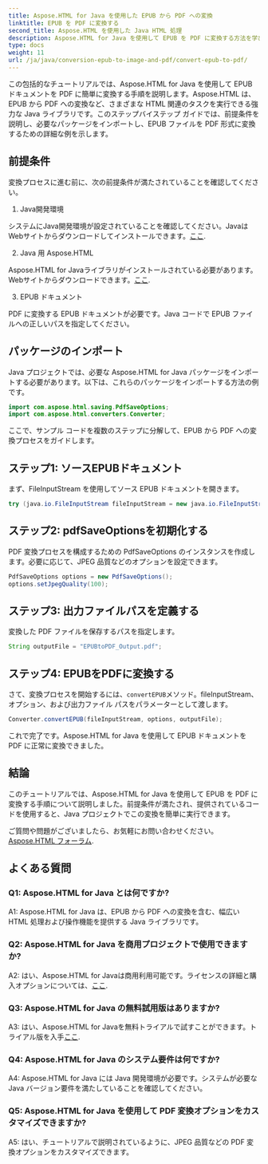 ```yaml
---
title: Aspose.HTML for Java を使用した EPUB から PDF への変換
linktitle: EPUB を PDF に変換する
second_title: Aspose.HTML を使用した Java HTML 処理
description: Aspose.HTML for Java を使用して EPUB を PDF に変換する方法を学びます。このステップ バイ ステップ ガイドでは、前提条件、パッケージのインポート、コード例について説明します。EPUB から PDF への変換を始めましょう。
type: docs
weight: 11
url: /ja/java/conversion-epub-to-image-and-pdf/convert-epub-to-pdf/
---
```

この包括的なチュートリアルでは、Aspose.HTML for Java を使用して EPUB ドキュメントを PDF に簡単に変換する手順を説明します。Aspose.HTML は、EPUB から PDF への変換など、さまざまな HTML 関連のタスクを実行できる強力な Java ライブラリです。このステップバイステップ ガイドでは、前提条件を説明し、必要なパッケージをインポートし、EPUB ファイルを PDF 形式に変換するための詳細な例を示します。

## 前提条件

変換プロセスに進む前に、次の前提条件が満たされていることを確認してください。

1. Java開発環境

システムにJava開発環境が設定されていることを確認してください。JavaはWebサイトからダウンロードしてインストールできます。[ここ](https://www.oracle.com/java/).

2. Java 用 Aspose.HTML

 Aspose.HTML for Javaライブラリがインストールされている必要があります。Webサイトからダウンロードできます。[ここ](https://releases.aspose.com/html/java/).

3. EPUB ドキュメント

PDF に変換する EPUB ドキュメントが必要です。Java コードで EPUB ファイルへの正しいパスを指定してください。

## パッケージのインポート

Java プロジェクトでは、必要な Aspose.HTML for Java パッケージをインポートする必要があります。以下は、これらのパッケージをインポートする方法の例です。

```java
import com.aspose.html.saving.PdfSaveOptions;
import com.aspose.html.converters.Converter;
```

ここで、サンプル コードを複数のステップに分解して、EPUB から PDF への変換プロセスをガイドします。

## ステップ1: ソースEPUBドキュメント

まず、FileInputStream を使用してソース EPUB ドキュメントを開きます。

```java
try (java.io.FileInputStream fileInputStream = new java.io.FileInputStream("input.epub")) {
```

## ステップ2: pdfSaveOptionsを初期化する

PDF 変換プロセスを構成するための PdfSaveOptions のインスタンスを作成します。必要に応じて、JPEG 品質などのオプションを設定できます。

```java
PdfSaveOptions options = new PdfSaveOptions();
options.setJpegQuality(100);
```

## ステップ3: 出力ファイルパスを定義する

変換した PDF ファイルを保存するパスを指定します。

```java
String outputFile = "EPUBtoPDF_Output.pdf";
```

## ステップ4: EPUBをPDFに変換する

さて、変換プロセスを開始するには、`convertEPUB`メソッド。fileInputStream、オプション、および出力ファイル パスをパラメーターとして渡します。

```java
Converter.convertEPUB(fileInputStream, options, outputFile);
```

これで完了です。Aspose.HTML for Java を使用して EPUB ドキュメントを PDF に正常に変換できました。

## 結論

このチュートリアルでは、Aspose.HTML for Java を使用して EPUB を PDF に変換する手順について説明しました。前提条件が満たされ、提供されているコードを使用すると、Java プロジェクトでこの変換を簡単に実行できます。

ご質問や問題がございましたら、お気軽にお問い合わせください。[Aspose.HTML フォーラム](https://forum.aspose.com/).

## よくある質問

### Q1: Aspose.HTML for Java とは何ですか?

A1: Aspose.HTML for Java は、EPUB から PDF への変換を含む、幅広い HTML 処理および操作機能を提供する Java ライブラリです。

### Q2: Aspose.HTML for Java を商用プロジェクトで使用できますか?

 A2: はい、Aspose.HTML for Javaは商用利用可能です。ライセンスの詳細と購入オプションについては、[ここ](https://purchase.aspose.com/buy).

### Q3: Aspose.HTML for Java の無料試用版はありますか?

 A3: はい、Aspose.HTML for Javaを無料トライアルで試すことができます。トライアル版を入手[ここ](https://releases.aspose.com/html/java).

### Q4: Aspose.HTML for Java のシステム要件は何ですか?

A4: Aspose.HTML for Java には Java 開発環境が必要です。システムが必要な Java バージョン要件を満たしていることを確認してください。

### Q5: Aspose.HTML for Java を使用して PDF 変換オプションをカスタマイズできますか?

A5: はい、チュートリアルで説明されているように、JPEG 品質などの PDF 変換オプションをカスタマイズできます。